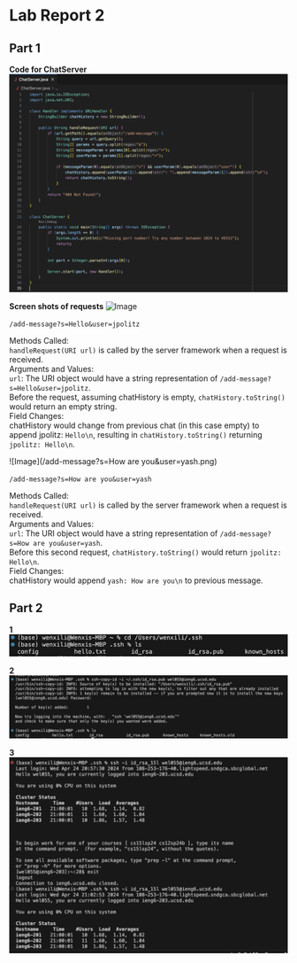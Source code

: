 # Lab Report 2
## Part 1
  __Code for ChatServer__
  ![Image](ChatServerCode.png)  
     
  __Screen shots of requests__
  ![Image](/add-message?s=Hello&user=jpolitz.png)  
     
  `/add-message?s=Hello&user=jpolitz`
     
  Methods Called:  
  `handleRequest(URI url)` is called by the server framework when a request is received.  
  Arguments and Values:  
  `url`: The URI object would have a string representation of `/add-message?s=Hello&user=jpolitz`.  
  Before the request, assuming chatHistory is empty, `chatHistory.toString()` would return an empty string.  
  Field Changes:  
  chatHistory would change from previous chat (in this case empty) to append jpolitz: `Hello\n`, resulting in `chatHistory.toString()` returning `jpolitz: Hello\n`.  
  
  ![Image](/add-message?s=How are you&user=yash.png)  
  
  `/add-message?s=How are you&user=yash`  

  Methods Called:  
  `handleRequest(URI url)` is called by the server framework when a request is received.  
  Arguments and Values:  
  `url`: The URI object would have a string representation of `/add-message?s=How are you&user=yash`.  
  Before this second request, `chatHistory.toString()` would return `jpolitz: Hello\n`.  
  Field Changes:  
  chatHistory would append `yash: How are you\n` to previous message.

  

## Part 2  

  __1__
  ![Image](pathToPrivate.png)  

  __2__
  ![Image](pathToPublic.png)  
  
  __3__
  ![Image](withoutPassword.png)  
